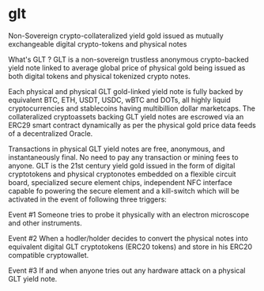 # glt
Non-Sovereign crypto-collateralized yield gold issued as mutually exchangeable digital crypto-tokens and physical notes

What's GLT ?
GLT is a non-sovereign trustless anonymous crypto-backed yield note linked to average global price of physical gold being issued as both digital tokens and physical tokenized crypto notes.

Each physical and physical GLT gold-linked yield note is fully backed by equivalent BTC, ETH, USDT, USDC, wBTC and DOTs, all highly liquid cryptocurrencies and stablecoins having multibillion dollar marketcaps. The collateralized cryptoassets backing GLT yield notes are escrowed via an ERC29 smart contract dynamically as per the physical gold price data feeds of a decentralized Oracle.

Transactions in physical GLT yield notes are free, anonymous, and instantaneously final. No need to pay any transaction or mining fees to anyone. GLT is the 21st century yield gold issued in the form of digital cryptotokens and physical cryptonotes embedded on a flexible circuit board, specialized secure element chips, independent NFC interface capable fo powering the secure element and a kill-switch which will be activated in the event of following three triggers:

Event #1
Someone tries to probe it physically with an electron microscope and other instruments.

Event #2
When a hodler/holder decides to convert the physical notes into equivalent digital GLT cryptotokens (ERC20 tokens) and store in his ERC20 compatible cryptowallet.

Event #3
If and when anyone tries out any hardware attack on a physical GLT yield note.

